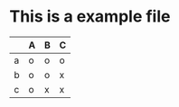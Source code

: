 # This is a example file

|    | A   | B   | C   |
|----|-----|-----|-----|
| a  | o   | o   | o   |
| b  | o   | o   | x   |
| c  | o   | x   | x   |